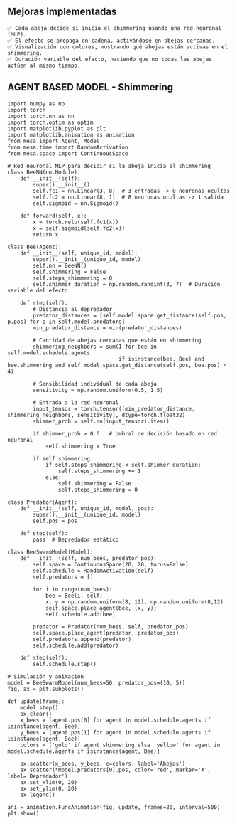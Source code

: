 
## Mejoras implementadas
  
    ✅ Cada abeja decide si inicia el shimmering usando una red neuronal (MLP).
    ✅ El efecto se propaga en cadena, activándose en abejas cercanas.
    ✅ Visualización con colores, mostrando qué abejas están activas en el shimmering.
    ✅ Duración variable del efecto, haciendo que no todas las abejas actúen al mismo tiempo.

## AGENT BASED MODEL - Shimmering
    
    import numpy as np
    import torch
    import torch.nn as nn
    import torch.optim as optim
    import matplotlib.pyplot as plt
    import matplotlib.animation as animation
    from mesa import Agent, Model
    from mesa.time import RandomActivation
    from mesa.space import ContinuousSpace
    
    # Red neuronal MLP para decidir si la abeja inicia el shimmering
    class BeeNN(nn.Module):
        def __init__(self):
            super().__init__()
            self.fc1 = nn.Linear(3, 8)  # 3 entradas -> 8 neuronas ocultas
            self.fc2 = nn.Linear(8, 1)  # 8 neuronas ocultas -> 1 salida
            self.sigmoid = nn.Sigmoid()
    
        def forward(self, x):
            x = torch.relu(self.fc1(x))
            x = self.sigmoid(self.fc2(x))
            return x
    
    class Bee(Agent):
        def __init__(self, unique_id, model):
            super().__init__(unique_id, model)
            self.nn = BeeNN()
            self.shimmering = False
            self.steps_shimmering = 0
            self.shimmer_duration = np.random.randint(3, 7)  # Duración variable del efecto
    
        def step(self):
            # Distancia al depredador
            predator_distances = [self.model.space.get_distance(self.pos, p.pos) for p in self.model.predators]
            min_predator_distance = min(predator_distances)
    
            # Cantidad de abejas cercanas que están en shimmering
            shimmering_neighbors = sum(1 for bee in self.model.schedule.agents
                                       if isinstance(bee, Bee) and bee.shimmering and self.model.space.get_distance(self.pos, bee.pos) < 4)
    
            # Sensibilidad individual de cada abeja
            sensitivity = np.random.uniform(0.5, 1.5)
    
            # Entrada a la red neuronal
            input_tensor = torch.tensor([min_predator_distance, shimmering_neighbors, sensitivity], dtype=torch.float32)
            shimmer_prob = self.nn(input_tensor).item()
    
            if shimmer_prob > 0.6:  # Umbral de decisión basado en red neuronal
                self.shimmering = True
    
            if self.shimmering:
                if self.steps_shimmering < self.shimmer_duration:
                    self.steps_shimmering += 1
                else:
                    self.shimmering = False
                    self.steps_shimmering = 0
    
    class Predator(Agent):
        def __init__(self, unique_id, model, pos):
            super().__init__(unique_id, model)
            self.pos = pos
    
        def step(self):
            pass  # Depredador estático
    
    class BeeSwarmModel(Model):
        def __init__(self, num_bees, predator_pos):
            self.space = ContinuousSpace(20, 20, torus=False)
            self.schedule = RandomActivation(self)
            self.predators = []
    
            for i in range(num_bees):
                bee = Bee(i, self)
                x, y = np.random.uniform(8, 12), np.random.uniform(8,12)
                self.space.place_agent(bee, (x, y))
                self.schedule.add(bee)
    
            predator = Predator(num_bees, self, predator_pos)
            self.space.place_agent(predator, predator_pos)
            self.predators.append(predator)
            self.schedule.add(predator)
    
        def step(self):
            self.schedule.step()
    
    # Simulación y animación
    model = BeeSwarmModel(num_bees=50, predator_pos=(10, 5))
    fig, ax = plt.subplots()
    
    def update(frame):
        model.step()
        ax.clear()
        x_bees = [agent.pos[0] for agent in model.schedule.agents if isinstance(agent, Bee)]
        y_bees = [agent.pos[1] for agent in model.schedule.agents if isinstance(agent, Bee)]
        colors = ['gold' if agent.shimmering else 'yellow' for agent in model.schedule.agents if isinstance(agent, Bee)]
        
        ax.scatter(x_bees, y_bees, c=colors, label='Abejas')
        ax.scatter(*model.predators[0].pos, color='red', marker='X', label='Depredador')
        ax.set_xlim(0, 20)
        ax.set_ylim(0, 20)
        ax.legend()
    
    ani = animation.FuncAnimation(fig, update, frames=20, interval=500)
    plt.show()
